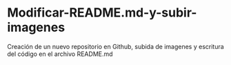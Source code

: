 # Modificar-README.md-y-subir-imagenes
Creación de un nuevo repositorio en Github, subida de imagenes y escritura del código en el archivo README.md
